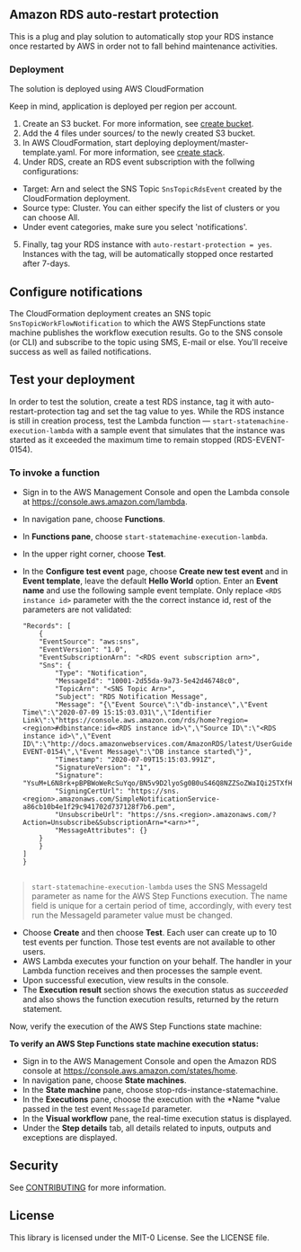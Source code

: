 ## Amazon RDS auto-restart protection

This is a plug and play solution to automatically stop your RDS instance once restarted by AWS in order not to fall behind maintenance activities. 

### Deployment

The solution is deployed using AWS CloudFormation

Keep in mind, application is deployed per region per account.

1. Create an S3 bucket. For more information, see [create bucket](https://docs.aws.amazon.com/AmazonS3/latest/user-guide/create-bucket.html).
2. Add the 4 files under sources/ to the newly created S3 bucket.
3. In AWS CloudFormation, start deploying deployment/master-template.yaml. For more information, see [create stack](https://docs.aws.amazon.com/AWSCloudFormation/latest/UserGuide/cfn-console-create-stack.html).
4. Under RDS, create an RDS event subscription with the follwing configurations:
* Target: Arn and select the SNS Topic `SnsTopicRdsEvent` created by the CloudFormation deployment.
* Source type: Cluster. You can either specify the list of clusters or you can choose All.
* Under event categories, make sure you select 'notifications'. 
5. Finally, tag your RDS instance with `auto-restart-protection = yes`. Instances with the tag, will be automatically stopped once restarted after 7-days.

## Configure notifications

The CloudFormation deployment creates an SNS topic `SnsTopicWorkFlowNotification` to which the AWS StepFunctions state machine publishes the workflow execution results. Go to the SNS console (or CLI) and subscribe to the topic using SMS, E-mail or else. You'll receive success as well as failed notifications. 

## Test your deployment

In order to test the solution, create a test RDS instance, tag it with auto-restart-protection tag and set the tag value to yes. While the RDS instance is still in creation process, test the Lambda function —  `start-statemachine-execution-lambda` with a sample event that simulates that the instance was started as it exceeded the maximum time to remain stopped (RDS-EVENT-0154). 

### To invoke a function

* Sign in to the AWS Management Console and open the Lambda console at https://console.aws.amazon.com/lambda.
* In navigation pane, choose **Functions**.
* In **Functions pane**, choose `start-statemachine-execution-lambda`.
* In the upper right corner, choose **Test**.
* In the **Configure test event** page, choose **Create new test event** and in **Event template**, leave the default **Hello World** option. Enter an **Event name** and use the following sample event template. Only replace `<RDS instance id>` parameter with the the correct instance id, rest of the parameters are not validated:

    ```{
    "Records": [
        {
        "EventSource": "aws:sns",
        "EventVersion": "1.0",
        "EventSubscriptionArn": "<RDS event subscription arn>",
        "Sns": {
            "Type": "Notification",
            "MessageId": "10001-2d55da-9a73-5e42d46748c0",
            "TopicArn": "<SNS Topic Arn>",
            "Subject": "RDS Notification Message",
            "Message": "{\"Event Source\":\"db-instance\",\"Event Time\":\"2020-07-09 15:15:03.031\",\"Identifier Link\":\"https://console.aws.amazon.com/rds/home?region=<region>#dbinstance:id=<RDS instance id>\",\"Source ID\":\"<RDS instance id>\",\"Event ID\":\"http://docs.amazonwebservices.com/AmazonRDS/latest/UserGuide/USER_Events.html#RDS-EVENT-0154\",\"Event Message\":\"DB instance started\"}",
            "Timestamp": "2020-07-09T15:15:03.991Z",
            "SignatureVersion": "1",
            "Signature": "YsuM+L6N8rk+pBPBWoWeRcSuYqo/BN5v9D2lyoSg0B0uS46Q8NZZSoZWaIQi25TXfHY3RYXCXF9WbVGXiWa4dJs2Mjg46anM+2j6z9R7BDz0vt25qCrCyWhmWtc7yeETrlwa0jCtR/wxXFFexRwynqlZeDfvQpf/x+KNLrnJlT61WZ2FMTHYs124RwWU8NY3pm1Os0XOIvm8rfv3ywm1ccZfP4rF7Lfn+2EK6a0635Z/5aiyIlldNZxbgRYTODJYroO9INTlF7NPzVV1Y/K0E9aaL/wQgLZNquXQGCAxPFWy5lxJKeyUocOWcG48KJGIBUC36JJaqVdIilbZ9HvxTg==",
            "SigningCertUrl": "https://sns.<region>.amazonaws.com/SimpleNotificationService-a86cb10b4e1f29c941702d737128f7b6.pem",
            "UnsubscribeUrl": "https://sns.<region>.amazonaws.com/?Action=Unsubscribe&SubscriptionArn=*<arn>*",
            "MessageAttributes": {}
        }
        }
    ]
    }


> `start-statemachine-execution-lambda` uses the SNS MessageId parameter as name for the AWS Step Functions execution. The name field is unique for a certain period of time, accordingly, with every test run the MessageId parameter value must be changed. 

* Choose **Create** and then choose **Test**. Each user can create up to 10 test events per function. Those test events are not available to other users.
* AWS Lambda executes your function on your behalf. The handler in your Lambda function receives and then processes the sample event.
* Upon successful execution, view results in the console.
* The **Execution result** section shows the execution status as *succeeded* and also shows the function execution results, returned by the return statement. 

Now, verify the execution of the AWS Step Functions state machine:

**To verify an AWS Step Functions state machine execution status:**

* Sign in to the AWS Management Console and open the Amazon RDS console at https://console.aws.amazon.com/states/home.
* In navigation pane, choose **State machines**.
* In the **State machine** pane, choose stop-rds-instance-statemachine.
* In the **Executions** pane, choose the execution with the *Name *value passed in the test event `MessageId` parameter. 
* In the **Visual workflow** pane, the real-time execution status is displayed.
* Under the **Step details** tab, all details related to inputs, outputs and exceptions are displayed.

## Security

See [CONTRIBUTING](CONTRIBUTING.md#security-issue-notifications) for more information.

## License

This library is licensed under the MIT-0 License. See the LICENSE file.

